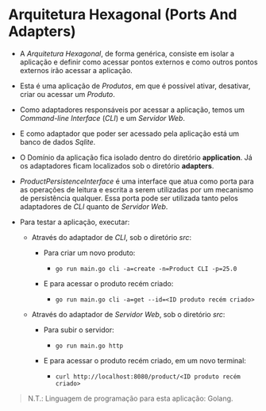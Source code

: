 # Arquitetura Hexagonal (Ports And Adapters)

- A _Arquitetura Hexagonal_, de forma genérica, consiste em isolar a aplicação e definir como acessar pontos externos e como outros pontos externos irão acessar a aplicação.

- Esta é uma aplicação de _Produtos_, em que é possível ativar, desativar, criar ou acessar um _Produto_.

- Como adaptadores responsáveis por acessar a aplicação, temos um _Command-line Interface_ (_CLI_) e um _Servidor Web_.

- E como adaptador que poder ser acessado pela aplicação está um banco de dados _Sqlite_.

- O Domínio da aplicação fica isolado dentro do diretório **application**. Já os adaptadores ficam localizados sob o diretório **adapters**.

- _ProductPersistenceInterface_ é uma interface que atua como porta para as operações de leitura e escrita a serem utilizadas por um mecanismo de persistência qualquer. Essa porta pode ser utilizada tanto pelos adaptadores de _CLI_ quanto de _Servidor Web_.

- Para testar a aplicação, executar:

    - Através do adaptador de _CLI_, sob o diretório _src_:

        - Para criar um novo produto:

            - `go run main.go cli -a=create -n=Product CLI -p=25.0`

        - E para acessar o produto recém criado:

            - `go run main.go cli -a=get --id=<ID produto recém criado>`

    - Através do adaptador de _Servidor Web_, sob o diretório _src_:

        - Para subir o servidor:

            - `go run main.go http`

        - E para acessar o produto recém criado, em um novo terminal:

            - `curl http://localhost:8080/product/<ID produto recém criado>`

> N.T.: Linguagem de programação para esta aplicação: Golang.
